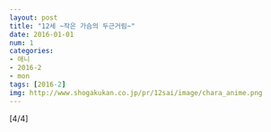 ```yaml
---
layout: post
title: "12세 ~작은 가슴의 두근거림~"
date: 2016-01-01
num: 1
categories:
- 애니
- 2016-2
- mon
tags: [2016-2]
img: http://www.shogakukan.co.jp/pr/12sai/image/chara_anime.png
---
```

[4/4]
